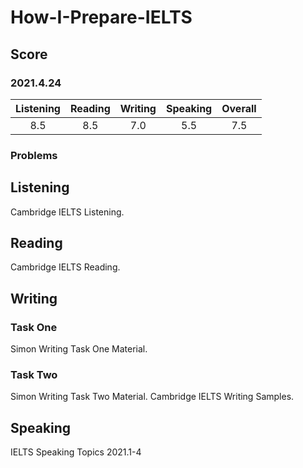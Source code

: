 # How-I-Prepare-IELTS
## Score
### 2021.4.24
|Listening|Reading|Writing|Speaking|Overall|
|:-:|:-:|:-:|:-:|:-:|
|8.5|8.5|7.0|5.5|7.5|
### Problems

## Listening
Cambridge IELTS Listening.
## Reading
Cambridge IELTS Reading.
## Writing
### Task One
Simon Writing Task One Material.
### Task Two
Simon Writing Task Two Material.
Cambridge IELTS Writing Samples.
## Speaking
IELTS Speaking Topics 2021.1-4
